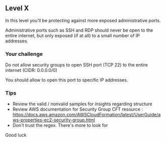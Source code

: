 
## Level X

In this level you'll be protecting against more exposed administrative ports.<br/>

Administrative ports such as SSH and RDP should never be open to the entire internet, but only exposed (if at all) to a small number of IP addresses.

### Your challenge
Do not allow security groups to open SSH port (TCP 22) to the entire internet (CIDR: 0.0.0.0/0)

You should allow to open this port to specific IP addresses.


### Tips
- Review the valid / nonvalid samples for insights regarding structure
- Review AWS documentation for Security Group CFT resource : https://docs.aws.amazon.com/AWSCloudFormation/latest/UserGuide/aws-properties-ec2-security-group.html
- Don't trust the regex. There's more to look for



Good luck